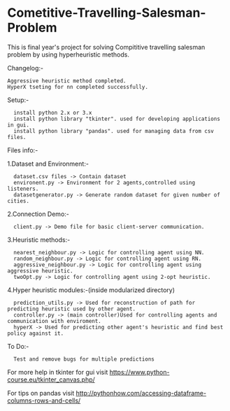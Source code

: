 # Cometitive-Travelling-Salesman-Problem

This is final year's project for solving Compititive travelling salesman problem by using hyperheuristic methods.

Changelog:-
	
	Aggressive heuristic method completed.
	HyperX tseting for nn completed successfully.

Setup:-

      install python 2.x or 3.x
      install python library "tkinter". used for developing applications in gui.
      install python library "pandas". used for managing data from csv files.

Files info:-

1.Dataset and Environment:-

      dataset.csv files -> Contain dataset
      environent.py -> Environment for 2 agents,controlled using listeners.
      datasetgenerator.py -> Generate random dataset for given number of cities.

2.Connection Demo:-
      
      client.py -> Demo file for basic client-server communication.
      
3.Heuristic methods:-
      
      nearest_neighbour.py -> Logic for controlling agent using NN.
      random_neighbour.py -> Logic for controlling agent using RN.
      aggressive_neighbour.py -> Logic for controlling agent using aggressive heuristic.
      twoOpt.py -> Logic for controlling agent using 2-opt heuristic.
      
4.Hyper heuristic modules:-(inside modularized directory)
      
      prediction_utils.py -> Used for reconstruction of path for predicting heuristic used by other agent.
      controller.py -> (main controller)Used for controlling agents and communication with enviroment.
      hyperX -> Used for predicting other agent's heuristic and find best policy against it.

To Do:-
      
      Test and remove bugs for multiple predictions
      



      
For more help in tkinter for gui visit https://www.python-course.eu/tkinter_canvas.php/

For tips on pandas visit http://pythonhow.com/accessing-dataframe-columns-rows-and-cells/
